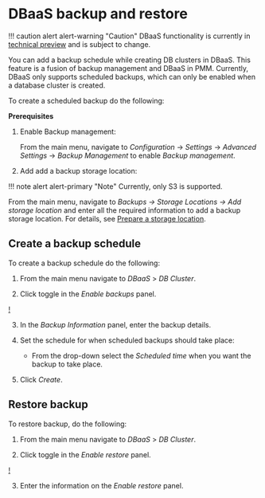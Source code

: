 # DBaaS backup and restore

!!! caution alert alert-warning "Caution"
    DBaaS functionality is currently in [technical preview](../details/glossary.md#technical-preview) and is subject to change.

You can add a backup schedule while creating DB clusters in DBaaS. This feature is a fusion of backup management and DBaaS in PMM. Currently, DBaaS only supports scheduled backups, which can only be enabled when a database cluster is created.

To create a scheduled backup do the following:

**Prerequisites**

1. Enable Backup management: 

   From the main menu, navigate to <i class="uil uil-cog"></i> *Configuration* → <i class="uil uil-setting"></i> *Settings* → *Advanced Settings* → *Backup  Management* to enable *Backup management*.

2. Add add a backup storage location:

!!! note alert alert-primary "Note"
    Currently, only S3 is supported.

   From the main menu, navigate to *Backups → Storage Locations → Add storage location* and enter all the required information to add a backup storage location. For details, see [Prepare a storage location](../get-started/backup/prepare_storage_location.md).

  
## Create a backup schedule

To create a backup schedule do the following:

1. From the main menu navigate to <i class="uil uil-database"></i> *DBaaS* > *DB Cluster*.

2. Click <i class="uil uil-toggle-off"></i> toggle in the *Enable backups* panel.

[!](../_images/PMM_DBaaS_Backup.png)

3. In the *Backup Information* panel, enter the backup details.

4. Set the schedule for when scheduled backups should take place:

    - From the drop-down select the *Scheduled time* when you want the backup to take place.

5. Click *Create*.


## Restore backup

To restore backup, do the following:

1. From the main menu navigate to <i class="uil uil-database"></i> *DBaaS* > *DB Cluster*.

2. Click <i class="uil uil-toggle-off"></i> toggle in the *Enable restore* panel.

[!](../_images/PMM_DBaaS_restore.png)

3. Enter the information on the *Enable restore* panel.














